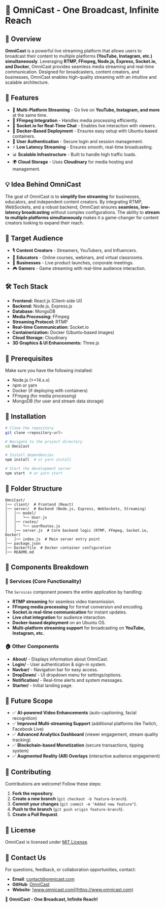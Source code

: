 # 🎥 OmniCast - One Broadcast, Infinite Reach

## 🌟 Overview

**OmniCast** is a powerful live streaming platform that allows users to broadcast their content to multiple platforms **(YouTube, Instagram, etc.) simultaneously**. Leveraging **RTMP, FFmpeg, Node.js, Express, Socket.io, and Docker**, OmniCast provides seamless media streaming and real-time communication. Designed for broadcasters, content creators, and businesses, OmniCast enables high-quality streaming with an intuitive and scalable architecture.

## 🚀 Features

- 📡 **Multi-Platform Streaming** - Go live on **YouTube, Instagram, and more** at the same time.
- 🎥 **FFmpeg Integration** - Handles media processing efficiently.
- 🔄 **Socket.io for Real-Time Chat** - Enables live interaction with viewers.
- 🐳 **Docker-Based Deployment** - Ensures easy setup with Ubuntu-based containers.
- 🔐 **User Authentication** - Secure login and session management.
- ⚡ **Low Latency Streaming** - Ensures smooth, real-time broadcasting.
- 📊 **Scalable Infrastructure** - Built to handle high traffic loads.
- 🌍 **Cloud Storage** - Uses **Cloudinary** for media hosting and management.

## 💡 Idea Behind OmniCast

The goal of OmniCast is to **simplify live streaming** for businesses, educators, and independent content creators. By integrating RTMP, WebSockets, and a robust backend, OmniCast ensures **seamless, low-latency broadcasting** without complex configurations. The ability to **stream to multiple platforms simultaneously** makes it a game-changer for content creators looking to expand their reach.

## 🎯 Target Audience

- 🎙 **Content Creators** - Streamers, YouTubers, and Influencers.
- 🏫 **Educators** - Online courses, webinars, and virtual classrooms.
- 🏢 **Businesses** - Live product launches, corporate meetings.
- 🎮 **Gamers** - Game streaming with real-time audience interaction.

## 🛠️ Tech Stack

- **Frontend:** React.js (Client-side UI)
- **Backend:** Node.js, Express.js
- **Database:** MongoDB
- **Media Processing:** FFmpeg
- **Streaming Protocol:** RTMP
- **Real-time Communication:** Socket.io
- **Containerization:** Docker (Ubuntu-based images)
- **Cloud Storage:** Cloudinary
- **3D Graphics & UI Enhancements:** Three.js

## 📌 Prerequisites

Make sure you have the following installed:

- Node.js (>=14.x.x)
- npm or yarn
- Docker (if deploying with containers)
- FFmpeg (for media processing)
- MongoDB (for user and stream data storage)

## 🔧 Installation

```sh
# Clone the repository
git clone <repository-url>

# Navigate to the project directory
cd OmniCast

# Install dependencies
npm install  # or yarn install

# Start the development server
npm start  # or yarn start
```

## 📁 Folder Structure

```
OmniCast/
│── client/  # Frontend (React)
│── server/  # Backend (Node.js, Express, WebSockets, Streaming)
│   │── model/
│   │   └── User.js
│   │── routes/
│   │   └── userRoutes.js
│   │── server.js  # Core backend logic (RTMP, FFmpeg, Socket.io, Docker)
│   │── index.js  # Main server entry point
│── package.json
│── Dockerfile  # Docker container configuration
│── README.md
```

## 📌 Components Breakdown

### 🎥 Services (Core Functionality)
The `Services` component powers the entire application by handling:
- **RTMP streaming** for seamless video transmission.
- **FFmpeg media processing** for format conversion and encoding.
- **Socket.io real-time communication** for instant updates.
- **Live chat integration** for audience interaction.
- **Docker-based deployment** on an Ubuntu OS.
- **Multi-platform streaming support** for broadcasting on **YouTube, Instagram, etc.**

### 🏠 Other Components
- **About/** - Displays information about OmniCast.
- **Login/** - User authentication & sign-in system.
- **Navbar/** - Navigation bar for easy access.
- **DropDown/** - UI dropdown menu for settings/options.
- **Notification/** - Real-time alerts and system messages.
- **Starter/** - Initial landing page.

## 🔮 Future Scope

- ✅ **AI-powered Video Enhancements** (auto-captioning, facial recognition)
- ✅ **Improved Multi-streaming Support** (additional platforms like Twitch, Facebook Live)
- ✅ **Advanced Analytics Dashboard** (viewer engagement, stream quality tracking)
- ✅ **Blockchain-based Monetization** (secure transactions, tipping system)
- ✅ **Augmented Reality (AR) Overlays** (interactive audience engagement)

## 🤝 Contributing

Contributions are welcome! Follow these steps:

1. **Fork the repository**.
2. **Create a new branch** (`git checkout -b feature-branch`).
3. **Commit your changes** (`git commit -m "Added new feature"`).
4. **Push to the branch** (`git push origin feature-branch`).
5. **Create a Pull Request**.

## 📜 License

OmniCast is licensed under [MIT License](LICENSE).

## 📧 Contact Us

For questions, feedback, or collaboration opportunities, contact:

- **Email**: [contact@omnicast.com](mailto:contact@omnicast.com)
- **GitHub**: [OmniCast](https://github.com/OmniCast)
- **Website**: [www.omnicast.com](https://www.omnicast.com)

🚀 **OmniCast - One Broadcast, Infinite Reach!**

